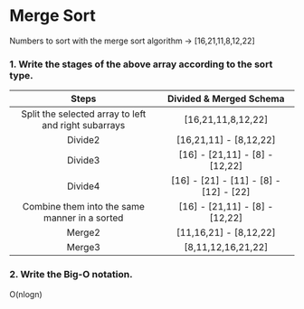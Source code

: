 # Merge Sort 

Numbers to sort with the merge sort algorithm -> [16,21,11,8,12,22]

### 1. Write the stages of the above array according to the sort type. 

|Steps|Divided & Merged Schema|
|:--:|:--:|
| Split the selected array to left and right subarrays   |[16,21,11,8,12,22]|
| Divide2                                                |[16,21,11] - [8,12,22]|
| Divide3                                                |[16] - [21,11] - [8] - [12,22]|
| Divide4                                                |[16] - [21] - [11] - [8] - [12] - [22]|
| Combine them into the same manner in a sorted          |[16] - [21,11] - [8] - [12,22]|
| Merge2                                                 |[11,16,21] - [8,12,22]|
| Merge3                                                 |[8,11,12,16,21,22]|

### 2. Write the Big-O notation.
O(nlogn)
